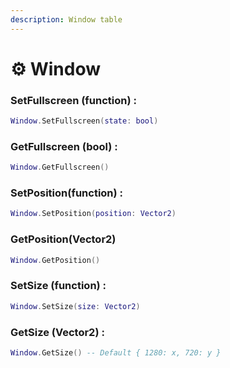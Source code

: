 ```yaml
---
description: Window table
---
```


# ⚙️ Window

### SetFullscreen (function) :

```lua
Window.SetFullscreen(state: bool)
```

### GetFullscreen (bool) :

```lua
Window.GetFullscreen()
```

### SetPosition(function) :

```lua
Window.SetPosition(position: Vector2)
```

### GetPosition(Vector2)

```lua
Window.GetPosition()
```

### SetSize (function) :

```lua
Window.SetSize(size: Vector2)
```

### GetSize (Vector2) :

```lua
Window.GetSize() -- Default { 1280: x, 720: y }
```
